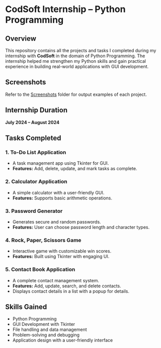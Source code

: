 # CodSoft Internship – Python Programming  

## Overview  
This repository contains all the projects and tasks I completed during my internship with **CodSoft** in the domain of Python Programming. The internship helped me strengthen my Python skills and gain practical experience in building real-world applications with GUI development.  

## Screenshots  
Refer to the [Screenshots](./Screenshots) folder for output examples of each project.  

## Internship Duration  
**July 2024 – August 2024**  

## Tasks Completed  

### 1. To-Do List Application  
- A task management app using Tkinter for GUI.  
- **Features:** Add, delete, update, and mark tasks as complete.  

### 2. Calculator Application  
- A simple calculator with a user-friendly GUI.  
- **Features:** Supports basic arithmetic operations.  

### 3. Password Generator  
- Generates secure and random passwords.  
- **Features:** User can choose password length and character types.  

### 4. Rock, Paper, Scissors Game  
- Interactive game with customizable win scores.  
- **Features:** Built using Tkinter with engaging UI.  

### 5. Contact Book Application  
- A complete contact management system.  
- **Features:** Add, update, search, and delete contacts.  
- Displays contact details in a list with a popup for details.  

## Skills Gained  
- Python Programming  
- GUI Development with Tkinter  
- File handling and data management  
- Problem-solving and debugging  
- Application design with a user-friendly interface  
